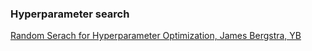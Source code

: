 ### Hyperparameter search
[Random Serach for Hyperparameter Optimization, James Bergstra, YB](http://www.jmlr.org/papers/volume13/bergstra12a/bergstra12a.pdf)

